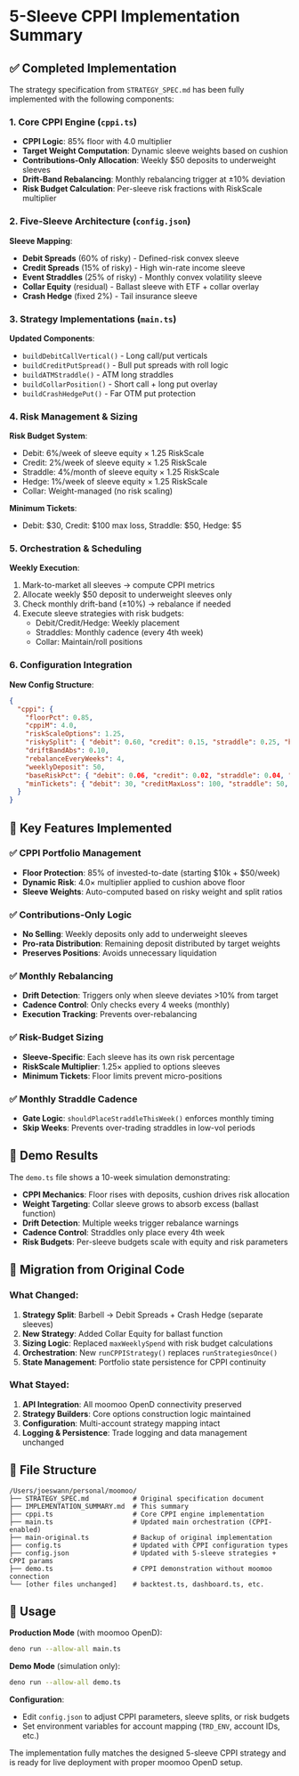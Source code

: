 # 5-Sleeve CPPI Implementation Summary

## ✅ Completed Implementation

The strategy specification from `STRATEGY_SPEC.md` has been fully implemented with the following components:

### 1. Core CPPI Engine (`cppi.ts`)
- **CPPI Logic**: 85% floor with 4.0 multiplier
- **Target Weight Computation**: Dynamic sleeve weights based on cushion
- **Contributions-Only Allocation**: Weekly $50 deposits to underweight sleeves
- **Drift-Band Rebalancing**: Monthly rebalancing trigger at ±10% deviation
- **Risk Budget Calculation**: Per-sleeve risk fractions with RiskScale multiplier

### 2. Five-Sleeve Architecture (`config.json`)
**Sleeve Mapping**:
- **Debit Spreads** (60% of risky) - Defined-risk convex sleeve
- **Credit Spreads** (15% of risky) - High win-rate income sleeve  
- **Event Straddles** (25% of risky) - Monthly convex volatility sleeve
- **Collar Equity** (residual) - Ballast sleeve with ETF + collar overlay
- **Crash Hedge** (fixed 2%) - Tail insurance sleeve

### 3. Strategy Implementations (`main.ts`)
**Updated Components**:
- `buildDebitCallVertical()` - Long call/put verticals
- `buildCreditPutSpread()` - Bull put spreads with roll logic
- `buildATMStraddle()` - ATM long straddles
- `buildCollarPosition()` - Short call + long put overlay
- `buildCrashHedgePut()` - Far OTM put protection

### 4. Risk Management & Sizing
**Risk Budget System**:
- Debit: 6%/week of sleeve equity × 1.25 RiskScale
- Credit: 2%/week of sleeve equity × 1.25 RiskScale  
- Straddle: 4%/month of sleeve equity × 1.25 RiskScale
- Hedge: 1%/week of sleeve equity × 1.25 RiskScale
- Collar: Weight-managed (no risk scaling)

**Minimum Tickets**:
- Debit: $30, Credit: $100 max loss, Straddle: $50, Hedge: $5

### 5. Orchestration & Scheduling
**Weekly Execution**:
1. Mark-to-market all sleeves → compute CPPI metrics
2. Allocate weekly $50 deposit to underweight sleeves only
3. Check monthly drift-band (±10%) → rebalance if needed
4. Execute sleeve strategies with risk budgets:
   - Debit/Credit/Hedge: Weekly placement
   - Straddles: Monthly cadence (every 4th week)
   - Collar: Maintain/roll positions

### 6. Configuration Integration
**New Config Structure**:
```json
{
  "cppi": {
    "floorPct": 0.85,
    "cppiM": 4.0,
    "riskScaleOptions": 1.25,
    "riskySplit": { "debit": 0.60, "credit": 0.15, "straddle": 0.25, "hedgeFixed": 0.02 },
    "driftBandAbs": 0.10,
    "rebalanceEveryWeeks": 4,
    "weeklyDeposit": 50,
    "baseRiskPct": { "debit": 0.06, "credit": 0.02, "straddle": 0.04, "hedge": 0.01 },
    "minTickets": { "debit": 30, "creditMaxLoss": 100, "straddle": 50, "hedge": 5 }
  }
}
```

## 🎯 Key Features Implemented

### ✅ CPPI Portfolio Management
- **Floor Protection**: 85% of invested-to-date (starting $10k + $50/week)
- **Dynamic Risk**: 4.0× multiplier applied to cushion above floor  
- **Sleeve Weights**: Auto-computed based on risky weight and split ratios

### ✅ Contributions-Only Logic
- **No Selling**: Weekly deposits only add to underweight sleeves
- **Pro-rata Distribution**: Remaining deposit distributed by target weights
- **Preserves Positions**: Avoids unnecessary liquidation

### ✅ Monthly Rebalancing
- **Drift Detection**: Triggers only when sleeve deviates >10% from target
- **Cadence Control**: Only checks every 4 weeks (monthly)
- **Execution Tracking**: Prevents over-rebalancing

### ✅ Risk-Budget Sizing  
- **Sleeve-Specific**: Each sleeve has its own risk percentage
- **RiskScale Multiplier**: 1.25× applied to options sleeves
- **Minimum Tickets**: Floor limits prevent micro-positions

### ✅ Monthly Straddle Cadence
- **Gate Logic**: `shouldPlaceStraddleThisWeek()` enforces monthly timing
- **Skip Weeks**: Prevents over-trading straddles in low-vol periods

## 🧪 Demo Results

The `demo.ts` file shows a 10-week simulation demonstrating:

- **CPPI Mechanics**: Floor rises with deposits, cushion drives risk allocation
- **Weight Targeting**: Collar sleeve grows to absorb excess (ballast function)
- **Drift Detection**: Multiple weeks trigger rebalance warnings
- **Cadence Control**: Straddles only place every 4th week
- **Risk Budgets**: Per-sleeve budgets scale with equity and risk parameters

## 🔄 Migration from Original Code

### What Changed:
1. **Strategy Split**: Barbell → Debit Spreads + Crash Hedge (separate sleeves)
2. **New Strategy**: Added Collar Equity for ballast function
3. **Sizing Logic**: Replaced `maxWeeklySpend` with risk budget calculations  
4. **Orchestration**: New `runCPPIStrategy()` replaces `runStrategiesOnce()`
5. **State Management**: Portfolio state persistence for CPPI continuity

### What Stayed:
1. **API Integration**: All moomoo OpenD connectivity preserved
2. **Strategy Builders**: Core options construction logic maintained
3. **Configuration**: Multi-account strategy mapping intact
4. **Logging & Persistence**: Trade logging and data management unchanged

## 📁 File Structure

```
/Users/joeswann/personal/moomoo/
├── STRATEGY_SPEC.md           # Original specification document
├── IMPLEMENTATION_SUMMARY.md  # This summary
├── cppi.ts                    # Core CPPI engine implementation
├── main.ts                    # Updated main orchestration (CPPI-enabled)
├── main-original.ts           # Backup of original implementation
├── config.ts                  # Updated with CPPI configuration types
├── config.json                # Updated with 5-sleeve strategies + CPPI params
├── demo.ts                    # CPPI demonstration without moomoo connection
└── [other files unchanged]    # backtest.ts, dashboard.ts, etc.
```

## 🚀 Usage

**Production Mode** (with moomoo OpenD):
```bash
deno run --allow-all main.ts
```

**Demo Mode** (simulation only):
```bash
deno run --allow-all demo.ts
```

**Configuration**:
- Edit `config.json` to adjust CPPI parameters, sleeve splits, or risk budgets
- Set environment variables for account mapping (`TRD_ENV`, account IDs, etc.)

The implementation fully matches the designed 5-sleeve CPPI strategy and is ready for live deployment with proper moomoo OpenD setup.